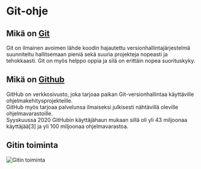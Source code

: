 # Git-ohje

## Mikä on [Git](https://git-scm.com/)
Git on ilmainen avoimen lähde koodin hajautettu versionhallintajärjestelmä suunniteltu hallitsemaan pieniä sekä suuria projekteja nopeasti ja tehokkaasti. Git on myös helppo oppia ja silä on erittäin nopea suorituskyky.
  
  
## Mikä on [Github](https://github.com/)
GitHub on verkkosivusto, joka tarjoaa paikan Git-versionhallintaa käyttäville ohjelmakehitysprojekteille.  
GitHub myös tarjoaa palvelunsa ilmaiseksi julkisesti nähtävillä oleville ohjelmavarastoille.  
Syyskuussa 2020 GitHubin käyttäjähaun mukaan sillä oli yli 43 miljoonaa käyttäjää[3] ja yli 100 miljoonaa ohjelmavarastoa.  

## Gitin toiminta

![Gitin toiminta](https://user-images.githubusercontent.com/103169113/162180604-25252b3d-2bde-4b85-9d56-e62bc7ac4c0b.png)

